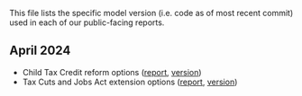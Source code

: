 This file lists the specific model version (i.e. code as of most recent commit) used in each of our public-facing reports. 

April 2024
-
- Child Tax Credit reform options ([report](https://budgetlab.yale.edu/topic/child-tax-credit), [version]([https://github.com/Budget-Lab-Yale/Tax-Simulator/tree/2464193a0ad35ede28df0b083cf143077ef130e7](https://github.com/Budget-Lab-Yale/FRBUS)))
- Tax Cuts and Jobs Act extension options ([report](https://budgetlab.yale.edu/topic/tax-cuts-and-jobs-act), [version]([https://github.com/Budget-Lab-Yale/Tax-Simulator/tree/2464193a0ad35ede28df0b083cf143077ef130e7](https://github.com/Budget-Lab-Yale/FRBUS)))
